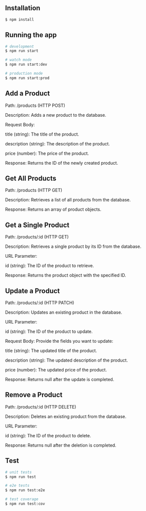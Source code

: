 ## Installation

```bash
$ npm install
```

## Running the app

```bash
# development
$ npm run start

# watch mode
$ npm run start:dev

# production mode
$ npm run start:prod
```
## Add a Product
Path: /products (HTTP POST)  

Description: Adds a new product to the database.   

Request Body:  

title (string): The title of the product.  

description (string): The description of the product.  

price (number): The price of the product.  

Response: Returns the ID of the newly created product.  

## Get All Products
Path: /products (HTTP GET)  

Description: Retrieves a list of all products from the database.

Response: Returns an array of product objects.

## Get a Single Product
Path: /products/:id (HTTP GET)

Description: Retrieves a single product by its ID from the database.

URL Parameter:

id (string): The ID of the product to retrieve.

Response: Returns the product object with the specified ID.

## Update a Product
Path: /products/:id (HTTP PATCH)

Description: Updates an existing product in the database.

URL Parameter:

id (string): The ID of the product to update.

Request Body: Provide the fields you want to update:

title (string): The updated title of the product.

description (string): The updated description of the product.

price (number): The updated price of the product.

Response: Returns null after the update is completed.

## Remove a Product
Path: /products/:id (HTTP DELETE)

Description: Deletes an existing product from the database.

URL Parameter:

id (string): The ID of the product to delete.

Response: Returns null after the deletion is completed.


## Test

```bash
# unit tests
$ npm run test

# e2e tests
$ npm run test:e2e

# test coverage
$ npm run test:cov
```


